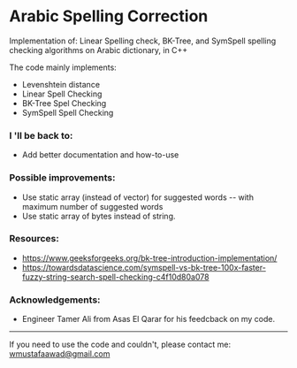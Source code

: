 # Arabic Spelling Correction
Implementation of: Linear Spelling check, BK-Tree, and SymSpell spelling checking algorithms on Arabic dictionary, in C++

The code mainly implements:
* Levenshtein distance
* Linear Spell Checking
* BK-Tree Spel Checking
* SymSpell Spell Checking

### I 'll be back to:
* Add better documentation and how-to-use

### Possible improvements:
* Use static array (instead of vector) for suggested words -- with maximum number of suggested words
* Use static array of bytes instead of string.

### Resources:
* https://www.geeksforgeeks.org/bk-tree-introduction-implementation/
* https://towardsdatascience.com/symspell-vs-bk-tree-100x-faster-fuzzy-string-search-spell-checking-c4f10d80a078

### Acknowledgements:
* Engineer Tamer Ali from Asas El Qarar for his feedcback on my code.

-------------------------------------
If you need to use the code and couldn't, please contact me: wmustafaawad@gmail.com
